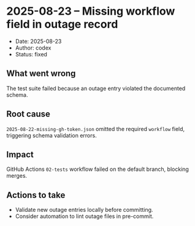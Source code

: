 # 2025-08-23 – Missing workflow field in outage record

- Date: 2025-08-23
- Author: codex
- Status: fixed

## What went wrong
The test suite failed because an outage entry violated the documented schema.

## Root cause
`2025-08-22-missing-gh-token.json` omitted the required `workflow` field, triggering schema validation errors.

## Impact
GitHub Actions `02-tests` workflow failed on the default branch, blocking merges.

## Actions to take
- Validate new outage entries locally before committing.
- Consider automation to lint outage files in pre-commit.
